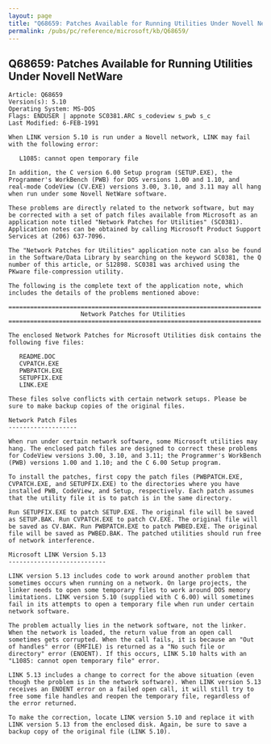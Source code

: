 ```yaml
---
layout: page
title: "Q68659: Patches Available for Running Utilities Under Novell NetWare"
permalink: /pubs/pc/reference/microsoft/kb/Q68659/
---
```


## Q68659: Patches Available for Running Utilities Under Novell NetWare

	Article: Q68659
	Version(s): 5.10
	Operating System: MS-DOS
	Flags: ENDUSER | appnote SC0381.ARC s_codeview s_pwb s_c
	Last Modified: 6-FEB-1991
	
	When LINK version 5.10 is run under a Novell network, LINK may fail
	with the following error:
	
	   L1085: cannot open temporary file
	
	In addition, the C version 6.00 Setup program (SETUP.EXE), the
	Programmer's WorkBench (PWB) for DOS versions 1.00 and 1.10, and
	real-mode CodeView (CV.EXE) versions 3.00, 3.10, and 3.11 may all hang
	when run under some Novell NetWare software.
	
	These problems are directly related to the network software, but may
	be corrected with a set of patch files available from Microsoft as an
	application note titled "Network Patches for Utilities" (SC0381).
	Application notes can be obtained by calling Microsoft Product Support
	Services at (206) 637-7096.
	
	The "Network Patches for Utilities" application note can also be found
	in the Software/Data Library by searching on the keyword SC0381, the Q
	number of this article, or S12898. SC0381 was archived using the
	PKware file-compression utility.
	
	The following is the complete text of the application note, which
	includes the details of the problems mentioned above:
	
	======================================================================
	                    Network Patches for Utilities
	======================================================================
	
	The enclosed Network Patches for Microsoft Utilities disk contains the
	following five files:
	
	   README.DOC
	   CVPATCH.EXE
	   PWBPATCH.EXE
	   SETUPFIX.EXE
	   LINK.EXE
	
	These files solve conflicts with certain network setups. Please be
	sure to make backup copies of the original files.
	
	Network Patch Files
	-------------------
	
	When run under certain network software, some Microsoft utilities may
	hang. The enclosed patch files are designed to correct these problems
	for CodeView versions 3.00, 3.10, and 3.11; the Programmer's WorkBench
	(PWB) versions 1.00 and 1.10; and the C 6.00 Setup program.
	
	To install the patches, first copy the patch files (PWBPATCH.EXE,
	CVPATCH.EXE, and SETUPFIX.EXE) to the directories where you have
	installed PWB, CodeView, and Setup, respectively. Each patch assumes
	that the utility file it is to patch is in the same directory.
	
	Run SETUPFIX.EXE to patch SETUP.EXE. The original file will be saved
	as SETUP.BAK. Run CVPATCH.EXE to patch CV.EXE. The original file will
	be saved as CV.BAK. Run PWBPATCH.EXE to patch PWBED.EXE. The original
	file will be saved as PWBED.BAK. The patched utilities should run free
	of network interference.
	
	Microsoft LINK Version 5.13
	---------------------------
	
	LINK version 5.13 includes code to work around another problem that
	sometimes occurs when running on a network. On large projects, the
	linker needs to open some temporary files to work around DOS memory
	limitations. LINK version 5.10 (supplied with C 6.00) will sometimes
	fail in its attempts to open a temporary file when run under certain
	network software.
	
	The problem actually lies in the network software, not the linker.
	When the network is loaded, the return value from an open call
	sometimes gets corrupted. When the call fails, it is because an "Out
	of handles" error (EMFILE) is returned as a "No such file or
	directory" error (ENOENT). If this occurs, LINK 5.10 halts with an
	"L1085: cannot open temporary file" error.
	
	LINK 5.13 includes a change to correct for the above situation (even
	though the problem is in the network software). When LINK version 5.13
	receives an ENOENT error on a failed open call, it will still try to
	free some file handles and reopen the temporary file, regardless of
	the error returned.
	
	To make the correction, locate LINK version 5.10 and replace it with
	LINK version 5.13 from the enclosed disk. Again, be sure to save a
	backup copy of the original file (LINK 5.10).
